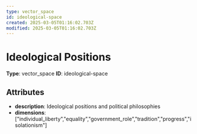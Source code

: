 ```yaml
---
type: vector_space
id: ideological-space
created: 2025-03-05T01:16:02.703Z
modified: 2025-03-05T01:16:02.703Z
---
```


# Ideological Positions

**Type**: vector_space
**ID**: ideological-space

## Attributes

- **description**: Ideological positions and political philosophies
- **dimensions**: ["individual_liberty","equality","government_role","tradition","progress","isolationism"]

